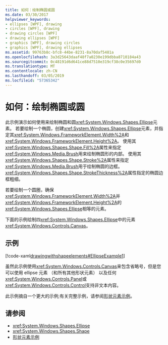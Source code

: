 ```yaml
---
title: 如何：绘制椭圆或圆
ms.date: 03/30/2017
helpviewer_keywords:
- ellipses [WPF], drawing
- circles [WPF], drawing
- drawing circles [WPF]
- drawing ellipses [WPF]
- graphics [WPF], drawing circles
- graphics [WPF], drawing ellipses
ms.assetid: 99763b8c-bfc8-44be-8231-8a70daf5481a
ms.openlocfilehash: 3a3d25643daaf48f7a0230e199dbba8710184a43
ms.sourcegitcommit: 0c48191d6d641ce88d7510e319cf38c0e35697d0
ms.translationtype: MT
ms.contentlocale: zh-CN
ms.lasthandoff: 03/05/2019
ms.locfileid: "57365342"
---
```

# <a name="how-to-draw-an-ellipse-or-a-circle"></a>如何：绘制椭圆或圆
此示例演示如何使用来绘制椭圆和圆<xref:System.Windows.Shapes.Ellipse>元素。 若要绘制一个椭圆，创建<xref:System.Windows.Shapes.Ellipse>元素，并指定其<xref:System.Windows.FrameworkElement.Width%2A>和<xref:System.Windows.FrameworkElement.Height%2A>。 使用其<xref:System.Windows.Shapes.Shape.Fill%2A>属性来指定<xref:System.Windows.Media.Brush>用来绘制椭圆形的内部。 使用其<xref:System.Windows.Shapes.Shape.Stroke%2A>属性来指定<xref:System.Windows.Media.Brush>用于绘制椭圆的边框。 <xref:System.Windows.Shapes.Shape.StrokeThickness%2A>属性指定的椭圆边框粗细。  
  
 若要绘制一个圆圈，确保<xref:System.Windows.FrameworkElement.Width%2A>并<xref:System.Windows.FrameworkElement.Height%2A>的<xref:System.Windows.Shapes.Ellipse>相等的元素。  
  
 下面的示例绘制四<xref:System.Windows.Shapes.Ellipse>中的元素<xref:System.Windows.Controls.Canvas>。  
  
## <a name="example"></a>示例  
 [!code-xaml[drawingwithshapeelements#EllipseExample1](~/samples/snippets/csharp/VS_Snippets_Wpf/DrawingWithShapeElements/CS/ellipseexample.xaml#ellipseexample1)]  
  
 虽然此示例使用<xref:System.Windows.Controls.Canvas>来包含省略号，但是您可以使用 ellipse 元素 （和所有其他形状元素） 以及任何<xref:System.Windows.Controls.Panel>或<xref:System.Windows.Controls.Control>支持非文本内容。  
  
 此示例摘自一个更大的示例;有关完整示例，请参阅[形状元素示例](https://go.microsoft.com/fwlink/?LinkID=160037)。  
  
## <a name="see-also"></a>请参阅
- <xref:System.Windows.Shapes.Ellipse>
- <xref:System.Windows.Shapes.Shape>
- [形状元素示例](https://go.microsoft.com/fwlink/?LinkID=160037)
